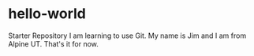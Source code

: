 # hello-world
Starter Repository
I am learning to use Git. My name is Jim and I am from Alpine UT.
That's it for now.
